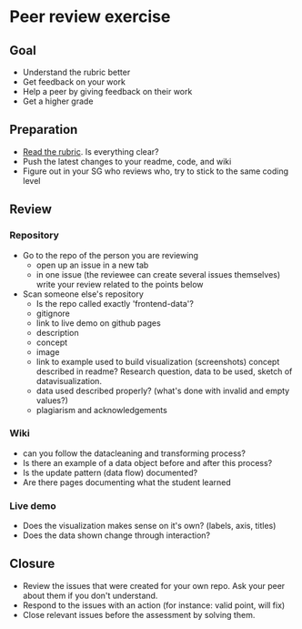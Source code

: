 # Peer review exercise

## Goal
- Understand the rubric better
- Get feedback on your work
- Help a peer by giving feedback on their work
- Get a higher grade

## Preparation
- [Read the rubric](https://github.com/cmda-tt/course-20-21/blob/master/pages/frontend-data/assessment.md#rubric). Is everything clear?
- Push the latest changes to your readme, code, and wiki
- Figure out in your SG who reviews who, try to stick to the same coding level

## Review

### Repository
- Go to the repo of the person you are reviewing 
    + open up an issue in a new tab
    + in one issue (the reviewee can create several issues themselves) write your review related to the points below
- Scan someone else's repository
    + Is the repo called exactly 'frontend-data'?
    + gitignore
    + link to live demo on github pages
    + description
    + concept
    + image
    + link to example used to build visualization (screenshots) concept described in readme? Research question, data to be used, sketch of datavisualization.
    + data used described properly? (what's done with invalid and empty values?)
    + plagiarism and acknowledgements

### Wiki
- can you follow the datacleaning and transforming process?
- Is there an example of a data object before and after this process?
- Is the update pattern (data flow) documented?
- Are there pages documenting what the student learned

### Live demo
- Does the visualization makes sense on it's own? (labels, axis, titles)
- Does the data shown change through interaction?

## Closure
- Review the issues that were created for your own repo. Ask your peer about them if you don't understand.
- Respond to the issues with an action (for instance: valid point, will fix)
- Close relevant issues before the assessment by solving them.
